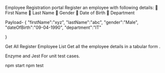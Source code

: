 
Employee Registration portal
Register an employee with following details:
	First Name
	Last Name
	Gender
	Date of Birth
	Department

Payload-
{
	"firstName":"xyz",
	"lastName":"abc",
	"gender":"Male",
	"dateOfBirth":"09-04-1990",
	"department":"IT"

}

Get All Register Employee List
Get all the employee details in a tabular form .

Enzyme and Jest For unit test cases.

npm start
npm test

